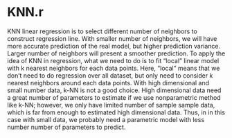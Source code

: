 # KNN.r
KNN linear regression is to select different number of neighbors to construct regression line. With smaller number of neighbors, we will have more accurate prediction of the real model, but higher prediction variance. Larger number of neighbors will present a smoother prediction.
To apply the idea of KNN in regression, what we need to do is to fit “local” linear model with k nearest neighbors for each data points. Here, “local” means that we don’t need to do regression over all dataset, but only need to consider k nearest neighbors around each data points.
With high dimensional and small number data, k-NN is not a good choice. High dimensional data need a great number of parameters to estimate if we use nonparametric method like k-NN; however, we only have limited number of sample sample data, which is far from enough to estimated high dimensional data. Thus, in in this case with small data, we probably need a parametric model with less number number of parameters to predict.
